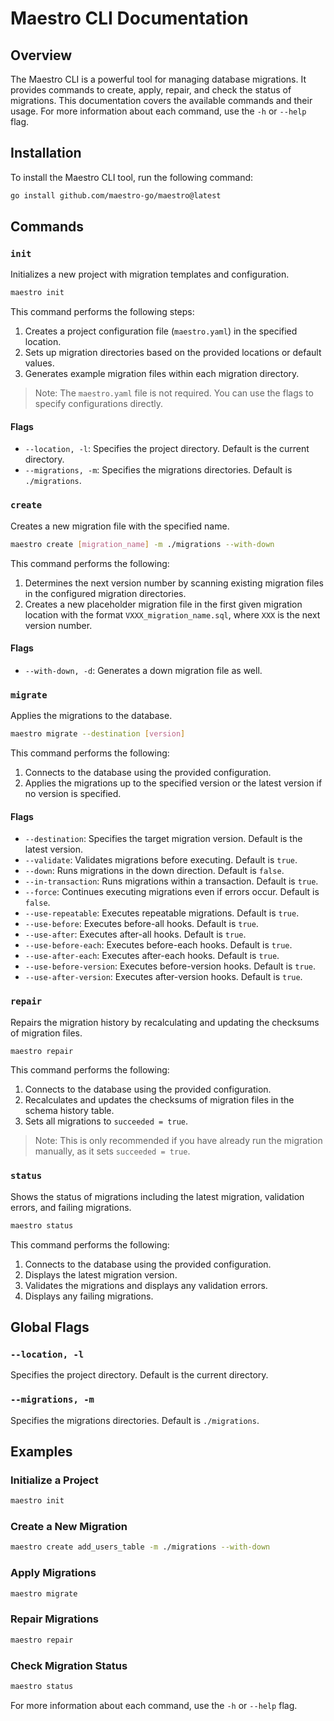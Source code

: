 # Maestro CLI Documentation

## Overview

The Maestro CLI is a powerful tool for managing database migrations. It provides commands to create, apply, repair, and check the status of migrations. This documentation covers the available commands and their usage. For more information about each command, use the `-h` or `--help` flag.

## Installation

To install the Maestro CLI tool, run the following command:

```bash
go install github.com/maestro-go/maestro@latest
```

## Commands

### `init`

Initializes a new project with migration templates and configuration.

```bash
maestro init
```

This command performs the following steps:
1. Creates a project configuration file (`maestro.yaml`) in the specified location.
2. Sets up migration directories based on the provided locations or default values.
3. Generates example migration files within each migration directory.

> Note: The `maestro.yaml` file is not required. You can use the flags to specify configurations directly.

#### Flags

- `--location, -l`: Specifies the project directory. Default is the current directory.
- `--migrations, -m`: Specifies the migrations directories. Default is `./migrations`.

### `create`

Creates a new migration file with the specified name.

```bash
maestro create [migration_name] -m ./migrations --with-down
```

This command performs the following:
1. Determines the next version number by scanning existing migration files in the configured migration directories.
2. Creates a new placeholder migration file in the first given migration location with the format `VXXX_migration_name.sql`, where `XXX` is the next version number.

#### Flags

- `--with-down, -d`: Generates a down migration file as well.

### `migrate`

Applies the migrations to the database.

```bash
maestro migrate --destination [version]
```

This command performs the following:
1. Connects to the database using the provided configuration.
2. Applies the migrations up to the specified version or the latest version if no version is specified.

#### Flags

- `--destination`: Specifies the target migration version. Default is the latest version.
- `--validate`: Validates migrations before executing. Default is `true`.
- `--down`: Runs migrations in the down direction. Default is `false`.
- `--in-transaction`: Runs migrations within a transaction. Default is `true`.
- `--force`: Continues executing migrations even if errors occur. Default is `false`.
- `--use-repeatable`: Executes repeatable migrations. Default is `true`.
- `--use-before`: Executes before-all hooks. Default is `true`.
- `--use-after`: Executes after-all hooks. Default is `true`.
- `--use-before-each`: Executes before-each hooks. Default is `true`.
- `--use-after-each`: Executes after-each hooks. Default is `true`.
- `--use-before-version`: Executes before-version hooks. Default is `true`.
- `--use-after-version`: Executes after-version hooks. Default is `true`.

### `repair`

Repairs the migration history by recalculating and updating the checksums of migration files.

```bash
maestro repair
```

This command performs the following:
1. Connects to the database using the provided configuration.
2. Recalculates and updates the checksums of migration files in the schema history table.
3. Sets all migrations to `succeeded = true`.

> Note: This is only recommended if you have already run the migration manually, as it sets `succeeded = true`.

### `status`

Shows the status of migrations including the latest migration, validation errors, and failing migrations.

```bash
maestro status
```

This command performs the following:
1. Connects to the database using the provided configuration.
2. Displays the latest migration version.
3. Validates the migrations and displays any validation errors.
4. Displays any failing migrations.

## Global Flags

### `--location, -l`

Specifies the project directory. Default is the current directory.

### `--migrations, -m`

Specifies the migrations directories. Default is `./migrations`.

## Examples

### Initialize a Project

```bash
maestro init
```

### Create a New Migration

```bash
maestro create add_users_table -m ./migrations --with-down
```

### Apply Migrations

```bash
maestro migrate
```

### Repair Migrations

```bash
maestro repair
```

### Check Migration Status

```bash
maestro status
```

For more information about each command, use the `-h` or `--help` flag.

